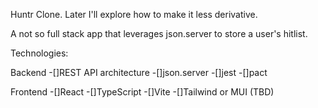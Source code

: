 Huntr Clone. Later I'll explore how to make it less derivative.

A not so full stack app that leverages json.server to store a user's hitlist.

Technologies:

Backend
-[]REST API architecture 
-[]json.server
-[]jest
-[]pact

Frontend
-[]React 
-[]TypeScript 
-[]Vite
-[]Tailwind or MUI (TBD)
